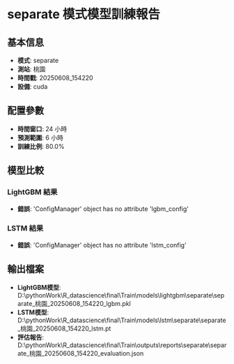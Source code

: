 
# separate 模式模型訓練報告

## 基本信息
- **模式**: separate
- **測站**: 桃園
- **時間戳**: 20250608_154220
- **設備**: cuda

## 配置參數
- **時間窗口**: 24 小時
- **預測範圍**: 6 小時
- **訓練比例**: 80.0%

## 模型比較

### LightGBM 結果

- **錯誤**: 'ConfigManager' object has no attribute 'lgbm_config'

### LSTM 結果

- **錯誤**: 'ConfigManager' object has no attribute 'lstm_config'


## 輸出檔案
- **LightGBM模型**: D:\pythonWork\R_datascience\final\Train\models\lightgbm\separate\separate_桃園_20250608_154220_lgbm.pkl
- **LSTM模型**: D:\pythonWork\R_datascience\final\Train\models\lstm\separate\separate_桃園_20250608_154220_lstm.pt
- **評估報告**: D:\pythonWork\R_datascience\final\Train\outputs\reports\separate\separate_桃園_20250608_154220_evaluation.json
